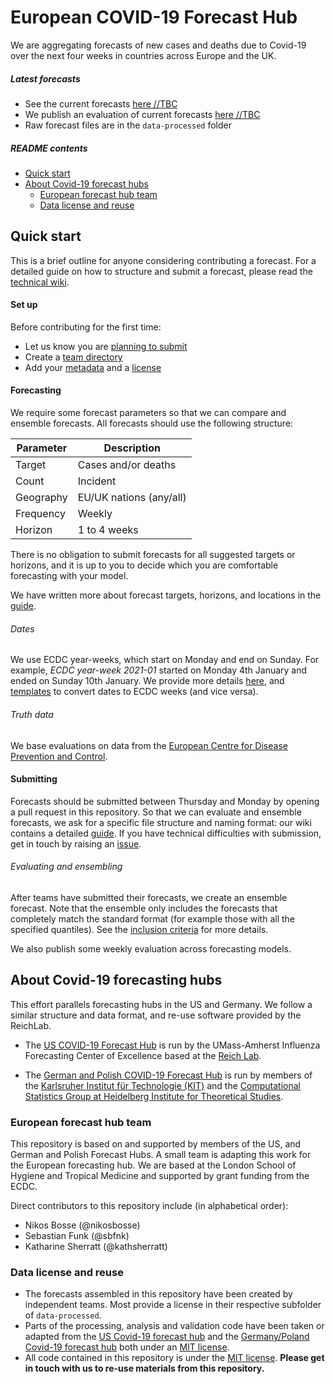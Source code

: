 # European COVID-19 Forecast Hub

We are aggregating forecasts of new cases and deaths due to Covid-19 over the next four weeks in countries across Europe and the UK.

##### Latest forecasts
* See the current forecasts [here //TBC]()
* We publish an evaluation of current forecasts [here //TBC]()
* Raw forecast files are in the `data-processed` folder

##### README contents
- [Quick start](#quick-start)
- [About Covid-19 forecast hubs](#about-covid-19-forecasting-hubs)
   - [European forecast hub team](#european-forecast-hub-team)
   - [Data license and reuse](#data-license-and-reuse)

## Quick start
This is a brief outline for anyone considering contributing a forecast. For a detailed guide on how to structure and submit a forecast, please read the [technical wiki](../../wiki). 

#### Set up
Before contributing for the first time:
* Let us know you are [planning to submit](../../wiki/Preparing-to-submit)
* Create a [team directory](../../wiki/Creating-a-team-directory)
* Add your [metadata](../../wiki/Meta-data) and a [license](../../wiki/Licensing)

#### Forecasting
We require some forecast parameters so that we can compare and ensemble forecasts. All forecasts should use the following structure:

| Parameter | Description |
| ----------- | ----------- |
| Target | Cases and/or deaths |
| Count | Incident |
| Geography | EU/UK nations (any/all) |
| Frequency | Weekly |
| Horizon | 1 to 4 weeks |

There is no obligation to submit forecasts for all suggested targets or horizons, and it is up to you to decide which you are comfortable forecasting with your model. 

We have written more about forecast targets, horizons, and locations in the [guide](../../wiki/Targets-and-horizons).

###### Dates
We use ECDC year-weeks, which start on Monday and end on Sunday. For example, _ECDC year-week 2021-01_ started on Monday 4th January and ended on Sunday 10th January. We provide more details [here](../../wiki/Targets-and-horizons#date-format), and [templates](../../template) to convert dates to ECDC weeks (and vice versa).

###### Truth data
We base evaluations on data from the [European Centre for Disease Prevention and Control](https://www.ecdc.europa.eu/en/geographical-distribution-2019-ncov-cases).

#### Submitting
Forecasts should be submitted between Thursday and Monday by opening a pull request in this repository. So that we can evaluate and ensemble forecasts, we ask for a specific file structure and naming format: our wiki contains a detailed [guide](../../wiki/Forecast-format). If you have technical difficulties with submission, get in touch by raising an [issue](../issues).

###### Evaluating and ensembling
After teams have submitted their forecasts, we create an ensemble forecast. Note that the ensemble only includes the forecasts that completely match the standard format (for example those with all the specified quantiles). See the [inclusion criteria](../../wiki/Ensembling-and-evaluation) for more details.

We also publish some weekly evaluation across forecasting models.

## About Covid-19 forecasting hubs
This effort parallels forecasting hubs in the US and Germany. We follow a similar structure and data format, and re-use software provided by the ReichLab.

- The [US COVID-19 Forecast Hub](https://github.com/reichlab/covid19-forecast-hub) is run by the UMass-Amherst Influenza Forecasting Center of Excellence based at the [Reich Lab](https://reichlab.io/).

- The [German and Polish COVID-19 Forecast Hub](https://github.com/KITmetricslab/covid19-forecast-hub-de) is run by members of the [Karlsruher Institut für Technologie (KIT)](https://statistik.econ.kit.edu/index.ph) and the [Computational Statistics Group at Heidelberg Institute for Theoretical Studies](https://www.h-its.org/research/cst/).

### European forecast hub team
This repository is based on and supported by members of the US, and German and Polish Forecast Hubs. A small team is adapting this work for the European forecasting hub. We are based at the London School of Hygiene and Tropical Medicine and supported by grant funding from the ECDC. 

Direct contributors to this repository include (in alphabetical order):

- Nikos Bosse (@nikosbosse)
- Sebastian Funk (@sbfnk)
- Katharine Sherratt (@kathsherratt)

### Data license and reuse
- The forecasts assembled in this repository have been created by independent teams. Most provide a license in their respective subfolder of `data-processed`.
- Parts of the processing, analysis and validation code have been taken or adapted from the [US Covid-19 forecast hub](https://github.com/reichlab/covid19-forecast-hub) and the [Germany/Poland Covid-19 forecast hub](https://github.com/KITmetricslab/covid19-forecast-hub-de) both under an [MIT license](https://github.com/reichlab/covid19-forecast-hub/blob/master/LICENSE).
- All code contained in this repository is under the [MIT license](/LICENSE). **Please get in touch with us to re-use materials from this repository.**
